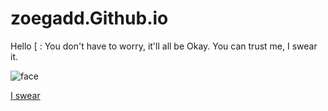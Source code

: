 # zoegadd.Github.io
  Hello [ :
  You don't have to worry, it'll all be Okay.
  You can trust me, I swear it.

![face](https://t3.ftcdn.net/jpg/01/12/43/90/360_F_112439016_DkgjEftsYWLvlYtyl7gVJo1H9ik7wu1z.jpg)


[I swear](https://zoegadd.Github.io/trusttrusttrust.html)

